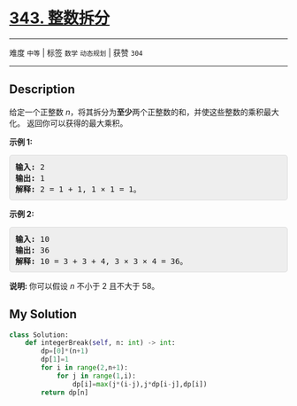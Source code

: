 # [343. 整数拆分](https://leetcode-cn.com/problems/integer-break/)

---

难度 `中等` | 标签 `数学` `动态规划`  | 获赞 `304`

---

## Description

<style>
section pre{
    background-color: #eee;
    border: 1px solid #ddd;
    padding:10px;
    border-radius: 5px;
}
</style>
<section>
<p>给定一个正整数&nbsp;<em>n</em>，将其拆分为<strong>至少</strong>两个正整数的和，并使这些整数的乘积最大化。 返回你可以获得的最大乘积。</p>
<p><strong>示例 1:</strong></p>
<pre><strong>输入: </strong>2
<strong>输出: </strong>1
<strong>解释: </strong>2 = 1 + 1, 1 × 1 = 1。</pre>
<p><strong>示例&nbsp;2:</strong></p>
<pre><strong>输入: </strong>10
<strong>输出: </strong>36
<strong>解释: </strong>10 = 3 + 3 + 4, 3 ×&nbsp;3 ×&nbsp;4 = 36。</pre>
<p><strong>说明: </strong>你可以假设&nbsp;<em>n&nbsp;</em>不小于 2 且不大于 58。</p>
</section>

## My Solution

```python
class Solution:
    def integerBreak(self, n: int) -> int:
        dp=[0]*(n+1)
        dp[1]=1
        for i in range(2,n+1):
            for j in range(1,i):
                dp[i]=max(j*(i-j),j*dp[i-j],dp[i])
        return dp[n]
```

